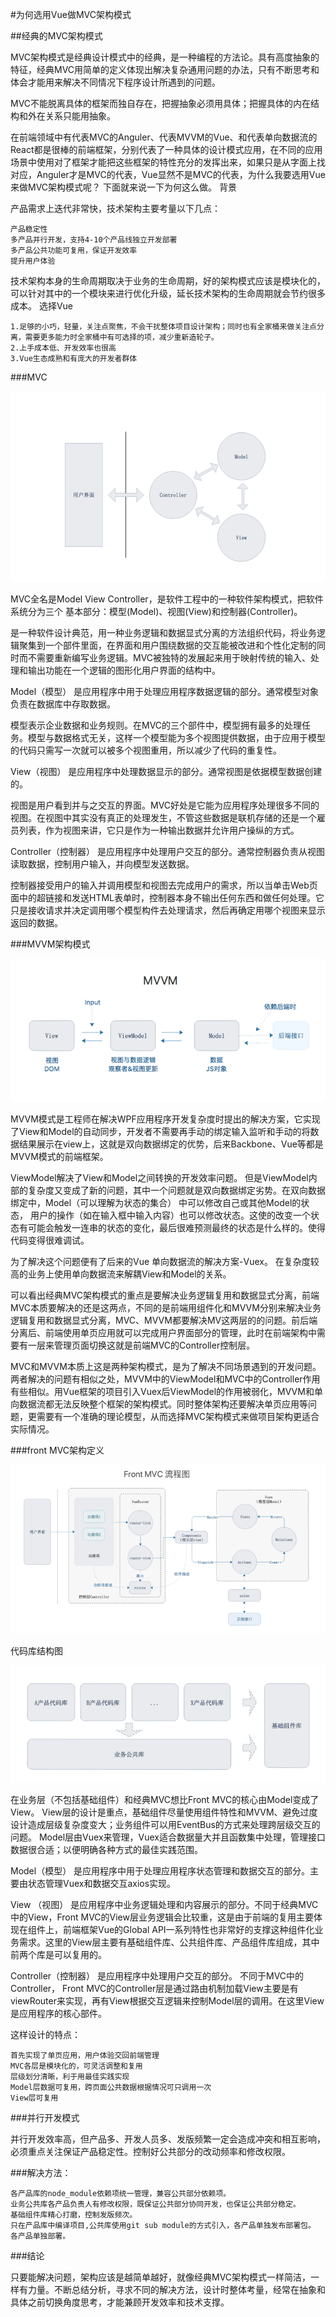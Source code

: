 #为何选用Vue做MVC架构模式

##经典的MVC架构模式

MVC架构模式是经典设计模式中的经典，是一种编程的方法论。具有高度抽象的特征，经典MVC用简单的定义体现出解决复杂通用问题的办法，只有不断思考和体会才能用来解决不同情况下程序设计所遇到的问题。

MVC不能脱离具体的框架而独自存在，把握抽象必须用具体；把握具体的内在结构和外在关系只能用抽象。

在前端领域中有代表MVC的Anguler、代表MVVM的Vue、和代表单向数据流的React都是很棒的前端框架，分别代表了一种具体的设计模式应用，在不同的应用场景中使用对了框架才能把这些框架的特性充分的发挥出来，如果只是从字面上找对应，Anguler才是MVC的代表，Vue显然不是MVC的代表，为什么我要选用Vue来做MVC架构模式呢？ 下面就来说一下为何这么做。
背景

 产品需求上迭代非常快，技术架构主要考量以下几点：

    产品稳定性
    多产品并行开发，支持4-10个产品线独立开发部署
    多产品公共功能可复用，保证开发效率
    提升用户体验

技术架构本身的生命周期取决于业务的生命周期，好的架构模式应该是模块化的，可以针对其中的一个模块来进行优化升级，延长技术架构的生命周期就会节约很多成本。
选择Vue

    1.足够的小巧，轻量，关注点聚焦，不会干扰整体项目设计架构；同时也有全家桶来做关注点分离，需要更多能力时全家桶中有可选择的项，减少重新造轮子。
    2.上手成本低、开发效率也很高
    3.Vue生态成熟和有庞大的开发者群体

###MVC

![](/picture/12.webp)

MVC全名是Model View Controller，是软件工程中的一种软件架构模式，把软件系统分为三个 基本部分：模型(Model)、视图(View)和控制器(Controller)。

是一种软件设计典范，用一种业务逻辑和数据显式分离的方法组织代码，将业务逻辑聚集到一个部件里面，在界面和用户围绕数据的交互能被改进和个性化定制的同时而不需要重新编写业务逻辑。MVC被独特的发展起来用于映射传统的输入、处理和输出功能在一个逻辑的图形化用户界面的结构中。

Model（模型） 是应用程序中用于处理应用程序数据逻辑的部分。通常模型对象负责在数据库中存取数据。

模型表示企业数据和业务规则。在MVC的三个部件中，模型拥有最多的处理任务。模型与数据格式无关，这样一个模型能为多个视图提供数据，由于应用于模型的代码只需写一次就可以被多个视图重用，所以减少了代码的重复性。

View（视图） 是应用程序中处理数据显示的部分。通常视图是依据模型数据创建的。

视图是用户看到并与之交互的界面。MVC好处是它能为应用程序处理很多不同的视图。在视图中其实没有真正的处理发生，不管这些数据是联机存储的还是一个雇员列表，作为视图来讲，它只是作为一种输出数据并允许用户操纵的方式。

Controller（控制器） 是应用程序中处理用户交互的部分。通常控制器负责从视图读取数据，控制用户输入，并向模型发送数据。

控制器接受用户的输入并调用模型和视图去完成用户的需求，所以当单击Web页面中的超链接和发送HTML表单时，控制器本身不输出任何东西和做任何处理。它只是接收请求并决定调用哪个模型构件去处理请求，然后再确定用哪个视图来显示返回的数据。

###MVVM架构模式

![](/picture/13.webp)

MVVM模式是工程师在解决WPF应用程序开发复杂度时提出的解决方案，它实现了View和Model的自动同步，开发者不需要再手动的绑定输入监听和手动的将数据结果展示在view上，这就是双向数据绑定的优势，后来Backbone、Vue等都是MVVM模式的前端框架。

ViewModel解决了View和Model之间转换的开发效率问题。 但是ViewModel内部的复杂度又变成了新的问题，其中一个问题就是双向数据绑定劣势。在双向数据绑定中，Model（可以理解为状态的集合） 中可以修改自己或其他Model的状态， 用户的操作（如在输入框中输入内容）也可以修改状态。这使的改变一个状态有可能会触发一连串的状态的变化，最后很难预测最终的状态是什么样的。使得代码变得很难调试。

为了解决这个问题便有了后来的Vue 单向数据流的解决方案-Vuex。 在复杂度较高的业务上使用单向数据流来解耦View和Model的关系。

可以看出经典MVC架构模式的重点是要解决业务逻辑复用和数据显式分离，前端MVC本质要解决的还是这两点，不同的是前端用组件化和MVVM分别来解决业务逻辑复用和数据显式分离，MVC、MVVM都要解决MV这两层的的问题。前后端分离后、前端使用单页应用就可以完成用户界面部分的管理，此时在前端架构中需要有一层来管理页面切换这就是前端MVC的Controller控制层。

MVC和MVVM本质上这是两种架构模式，是为了解决不同场景遇到的开发问题。 两者解决的问题有相似之处，MVVM中的ViewModel和MVC中的Controller作用有些相似。用Vue框架的项目引入Vuex后ViewModel的作用被弱化，MVVM和单向数据流都无法反映整个框架的架构模式。同时整体架构还要解决单页应用等问题，更需要有一个准确的理论模型，从而选择MVC架构模式来做项目架构更适合实际情况。

###front MVC架构定义

![](/picture/14.webp)

代码库结构图

![](/picture/15.webp)

在业务层（不包括基础组件）和经典MVC想比Front MVC的核心由Model变成了View。 View层的设计是重点，基础组件尽量使用组件特性和MVVM、避免过度设计造成层级复杂度变大；业务组件可以用EventBus的方式来处理跨层级交互的问题。 Model层由Vuex来管理，Vuex适合数据量大并且函数集中处理，管理接口数据很合适；以便明确各种方式的最佳实践范围。

Model（模型） 是应用程序中用于处理应用程序状态管理和数据交互的部分。主要由状态管理Vuex和数据交互axios实现。

View （视图） 是应用程序中业务逻辑处理和内容展示的部分。不同于经典MVC中的View，Front MVC的View层业务逻辑会比较重，这是由于前端的复用主要体现在组件上，前端框架Vue的Global API一系列特性也非常好的支撑这种组件化业务需求。这里的View层主要有基础组件库、公共组件库、产品组件库组成，其中前两个库是可以复用的。

Controller（控制器） 是应用程序中处理用户交互的部分。 不同于MVC中的Controller， Front MVC的Controller层是通过路由机制加载View主要是有viewRouter来实现，再有View根据交互逻辑来控制Model层的调用。在这里View是应用程序的核心部件。

这样设计的特点：

    首先实现了单页应用，用户体验交回前端管理
    MVC各层是模块化的，可灵活调整和复用
    层级划分清晰，利于用最佳实践实现
    Model层数据可复用，跨页面公共数据根据情况可只调用一次
    View层可复用

###并行开发模式

并行开发效率高，但产品多、开发人员多、发版频繁一定会造成冲突和相互影响，必须重点关注保证产品稳定性。控制好公共部分的改动频率和修改权限。

###解决方法：

    各产品库的node_module依赖项统一管理，兼容公共部分依赖项。
    业务公共库各产品负责人有修改权限，既保证公共部分协同开发，也保证公共部分稳定。
    基础组件库精心打磨，控制发版频次。
    只在产品库中编译项目,公共库使用git sub module的方式引入，各产品单独发布部署包。
    各产品单独部署。

###结论

只要能解决问题，架构应该是越简单越好，就像经典MVC架构模式一样简洁，一样有力量。不断总结分析，寻求不同的解决方法，设计时整体考量，经常在抽象和具体之前切换角度思考，才能兼顾开发效率和技术支撑。
